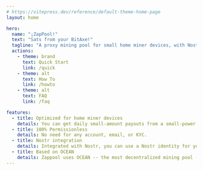 ```yaml
---
# https://vitepress.dev/reference/default-theme-home-page
layout: home

hero:
  name: "¡ZapPool!"
  text: "Sats from your BitAxe!"
  tagline: "A proxy mining pool for small home miner devices, with Nostr integration"
  actions:
    - theme: brand
      text: Quick Start
      link: /quick
    - theme: alt
      text: How To
      link: /howto
    - theme: alt
      text: FAQ
      link: /faq

features:
  - title: Optimized for home miner devices
    details: You can get daily small-amount payouts from a small-power home miner (BitAxe or similar).
  - title: 100% Permissionless
    details: No need for any account, email, or KYC.
  - title: Nostr integration
    details: Integrated with Nostr, you can use a Nostr identity for your miner and the pool.
  - title: Based on OCEAN
    details: Zappool uses OCEAN -- the most decentralized mining pool -- as its mother pool.
---
```


